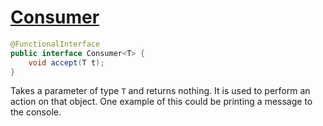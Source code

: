 # [Consumer](https://docs.oracle.com/en/java/javase/11/docs/api/java.base/java/util/function/Consumer.html)

```java
@FunctionalInterface
public interface Consumer<T> {
    void accept(T t);
}
```

Takes a parameter of type `T` and returns nothing. It is used to perform an action on that object. One example of this could be printing a message to the console.
